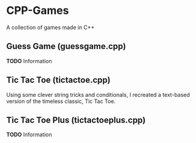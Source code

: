 # CPP-Games
A collection of games made in C++

## Guess Game (guessgame.cpp)
**TODO** Information

## Tic Tac Toe (tictactoe.cpp)
Using some clever string tricks and conditionals, I recreated a text-based version of the timeless classic, Tic Tac Toe.

## Tic Tac Toe Plus (tictactoeplus.cpp)
**TODO** Information
